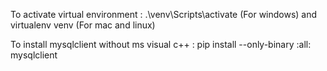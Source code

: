 To activate virtual environment  : .\venv\Scripts\activate (For windows) and virtualenv venv (For mac and linux)

To install mysqlclient without ms visual c++ : pip install --only-binary :all: mysqlclient